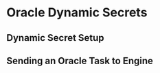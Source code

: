[title]: # (Oracle Dynamic Secrets)
[tags]: # (DevOps Secrets Vault,DSV,)
[priority]: # (6420)

# Oracle Dynamic Secrets

## Dynamic Secret Setup

## Sending an Oracle Task to Engine